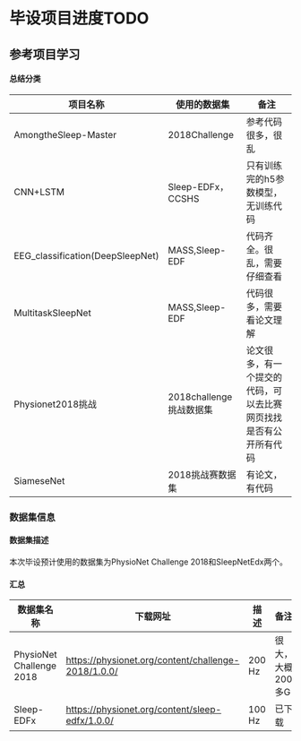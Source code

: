 # 毕设项目进度TODO
## 参考项目学习
#### 总结分类
|项目名称|使用的数据集|备注|
|----|----|----|
|AmongtheSleep-Master| 2018Challenge |参考代码很多，很乱|
|CNN+LSTM| Sleep-EDFx， CCSHS|只有训练完的h5参数模型，无训练代码|
|EEG_classification(DeepSleepNet)|MASS,Sleep-EDF|代码齐全。很乱，需要仔细查看|
|MultitaskSleepNet|MASS,Sleep-EDF|代码很多，需要看论文理解|
|Physionet2018挑战|2018challenge挑战数据集|论文很多，有一个提交的代码，可以去比赛网页找找是否有公开所有代码|
|SiameseNet|2018挑战赛数据集|有论文，有代码|

### 数据集信息
#### 数据集描述
本次毕设预计使用的数据集为PhysioNet Challenge 2018和SleepNetEdx两个。

#### 汇总
|数据集名称|下载网址|描述|备注|
|----|----|----|----|
|PhysioNet Challenge 2018|https://physionet.org/content/challenge-2018/1.0.0/|200 Hz|很大，大概200多G|
|Sleep-EDFx|https://physionet.org/content/sleep-edfx/1.0.0/|100 Hz|已下载|




